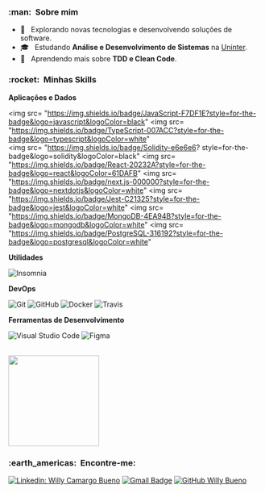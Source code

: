
<h3> :man: &nbsp;Sobre mim </h3>

- 🤔 &nbsp; Explorando novas tecnologias e desenvolvendo soluções de software.
- 🎓 &nbsp; Estudando **Análise e Desenvolvimento de Sistemas** na <a href="https://www.uninter.com/">Uninter</a>.
- 🌱 &nbsp; Aprendendo mais sobre **TDD e Clean Code**.

<h3> :rocket: &nbsp;Minhas Skills </h3>

**Aplicações e Dados**

  <img src= "https://img.shields.io/badge/JavaScript-F7DF1E?style=for-the-badge&logo=javascript&logoColor=black"
  <img src= "https://img.shields.io/badge/TypeScript-007ACC?style=for-the-badge&logo=typescript&logoColor=white"  
  <img src= "https://img.shields.io/badge/Solidity-e6e6e6? style=for-the-badge&logo=solidity&logoColor=black"
  <img src= "https://img.shields.io/badge/React-20232A?style=for-the-badge&logo=react&logoColor=61DAFB"
  <img src= "https://img.shields.io/badge/next.js-000000?style=for-the-badge&logo=nextdotjs&logoColor=white"
  <img src= "https://img.shields.io/badge/Jest-C21325?style=for-the-badge&logo=jest&logoColor=white"
  <img src= "https://img.shields.io/badge/MongoDB-4EA94B?style=for-the-badge&logo=mongodb&logoColor=white"
  <img src= "https://img.shields.io/badge/PostgreSQL-316192?style=for-the-badge&logo=postgresql&logoColor=white"

**Utilidades**

  ![Insomnia](https://img.shields.io/badge/-Insomnia-333333?style=flat&logo=insomnia)

**DevOps**

  ![Git](https://img.shields.io/badge/-Git-333333?style=flat&logo=git)
  ![GitHub](https://img.shields.io/badge/-GitHub-333333?style=flat&logo=github)
  ![Docker](https://img.shields.io/badge/-Docker-333333?style=flat&logo=docker)
  ![Travis](https://img.shields.io/badge/-Travis-333333?style=flat&logo=travis)

**Ferramentas de Desenvolvimento**

  ![Visual Studio Code](https://img.shields.io/badge/-Visual%20Studio%20Code-333333?style=flat&logo=visual-studio-code&logoColor=007ACC)
  ![Figma](https://img.shields.io/badge/-Figma-333333?style=flat&logo=figma&logoColor=007ACC)

<br/>

<a href="https://github.com/Willy-Bueno">
  <img height="180em" src="https://github-readme-stats.vercel.app/api?username=Willy-Bueno&theme=dracula&show_icons=true" />
</a>

<br/>

<h3> :earth_americas: &nbsp;Encontre-me: </h3> 

[![Linkedin: Willy Camargo Bueno](https://img.shields.io/badge/-willybueno-blue?style=flat-square&logo=Linkedin&logoColor=white&link=https://www.linkedin.com/in/willybueno/)](https://www.linkedin.com/in/willybueno/)
[![Gmail Badge](https://img.shields.io/badge/-willybueno090@gmail.com-006bed?style=flat-square&logo=Gmail&logoColor=white&link=mailto:willybueno090@gmail.com)](mailto:SEU-EMAIL)
[![GitHub Willy Bueno]( https://img.shields.io/github/followers/Willy-Bueno?label=follow&style=social)](https://github.com/Willy-Bueno)
